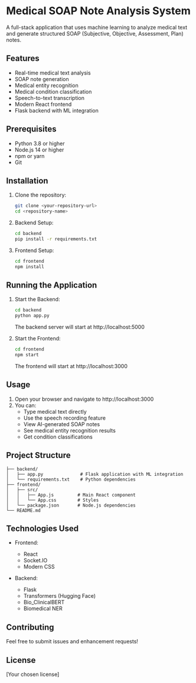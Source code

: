 # Medical SOAP Note Analysis System

A full-stack application that uses machine learning to analyze medical text and generate structured SOAP (Subjective, Objective, Assessment, Plan) notes.

## Features

- Real-time medical text analysis
- SOAP note generation
- Medical entity recognition
- Medical condition classification
- Speech-to-text transcription
- Modern React frontend
- Flask backend with ML integration

## Prerequisites

- Python 3.8 or higher
- Node.js 14 or higher
- npm or yarn
- Git

## Installation

1. Clone the repository:
   ```bash
   git clone <your-repository-url>
   cd <repository-name>
   ```

2. Backend Setup:
   ```bash
   cd backend
   pip install -r requirements.txt
   ```

3. Frontend Setup:
   ```bash
   cd frontend
   npm install
   ```

## Running the Application

1. Start the Backend:
   ```bash
   cd backend
   python app.py
   ```
   The backend server will start at http://localhost:5000

2. Start the Frontend:
   ```bash
   cd frontend
   npm start
   ```
   The frontend will start at http://localhost:3000

## Usage

1. Open your browser and navigate to http://localhost:3000
2. You can:
   - Type medical text directly
   - Use the speech recording feature
   - View AI-generated SOAP notes
   - See medical entity recognition results
   - Get condition classifications

## Project Structure

```
├── backend/
│   ├── app.py              # Flask application with ML integration
│   └── requirements.txt    # Python dependencies
├── frontend/
│   ├── src/
│   │   ├── App.js         # Main React component
│   │   └── App.css        # Styles
│   └── package.json       # Node.js dependencies
└── README.md
```

## Technologies Used

- Frontend:
  - React
  - Socket.IO
  - Modern CSS

- Backend:
  - Flask
  - Transformers (Hugging Face)
  - Bio_ClinicalBERT
  - Biomedical NER

## Contributing

Feel free to submit issues and enhancement requests!

## License

[Your chosen license] 